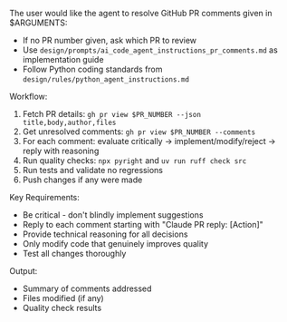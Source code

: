 The user would like the agent to resolve GitHub PR comments given in $ARGUMENTS:

- If no PR number given, ask which PR to review
- Use `design/prompts/ai_code_agent_instructions_pr_comments.md` as implementation guide  
- Follow Python coding standards from `design/rules/python_agent_instructions.md`

Workflow:
1. Fetch PR details: `gh pr view $PR_NUMBER --json title,body,author,files`
2. Get unresolved comments: `gh pr view $PR_NUMBER --comments`
3. For each comment: evaluate critically → implement/modify/reject → reply with reasoning
4. Run quality checks: `npx pyright` and `uv run ruff check src`
5. Run tests and validate no regressions
6. Push changes if any were made

Key Requirements:
- Be critical - don't blindly implement suggestions
- Reply to each comment starting with "Claude PR reply: [Action]"
- Provide technical reasoning for all decisions
- Only modify code that genuinely improves quality
- Test all changes thoroughly

Output:
- Summary of comments addressed
- Files modified (if any)  
- Quality check results
